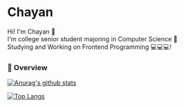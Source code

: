 # Chayan
Hi! I'm Chayan 👏<br>
I'm college senior student majoring in Computer Science 📙<br>
Studying and Working on Frontend Programming 💻💻💻!
<br>

### 🚩 Overview
[![Anurag's github stats](https://github-readme-stats.vercel.app/api?username=Hanswind)](https://github.com/anuraghazra/github-readme-stats)
<br>

<!--
### 🚩 skill stacks
<img alt="" src="https://img.shields.io/badge/-javascript-yellow?logo=javascript&logoColor=white">-->
[![Top Langs](https://github-readme-stats.vercel.app/api/top-langs/?username=Hanswind&layout=compact)](https://github.com/anuraghazra/github-readme-stats)

<!--START_SECTION:waka-->
<!--END_SECTION:waka-->

